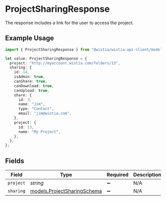 # ProjectSharingResponse

The response includes a link for the user to access the project.

## Example Usage

```typescript
import { ProjectSharingResponse } from "@wistia/wistia-api-client/models";

let value: ProjectSharingResponse = {
  project: "http://myaccount.wistia.com/folders/13",
  sharing: {
    id: 14,
    isAdmin: true,
    canShare: true,
    canDownload: true,
    canUpload: true,
    share: {
      id: 3,
      name: "Jim",
      type: "Contact",
      email: "jim@wistia.com",
    },
    project: {
      id: 13,
      name: "My Project",
    },
  },
};
```

## Fields

| Field                                                            | Type                                                             | Required                                                         | Description                                                      | Example                                                          |
| ---------------------------------------------------------------- | ---------------------------------------------------------------- | ---------------------------------------------------------------- | ---------------------------------------------------------------- | ---------------------------------------------------------------- |
| `project`                                                        | *string*                                                         | :heavy_minus_sign:                                               | N/A                                                              | http://myaccount.wistia.com/folders/13                           |
| `sharing`                                                        | [models.ProjectSharingSchema](../models/projectsharingschema.md) | :heavy_minus_sign:                                               | N/A                                                              |                                                                  |